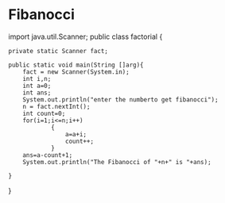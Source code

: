 # Fibanocci
import java.util.Scanner;
public class factorial {
	 
	private static Scanner fact;

	public static void main(String []arg){
		fact = new Scanner(System.in);
		int i,n;
		int a=0;
		int ans;
		System.out.println("enter the numberto get fibanocci");
		n = fact.nextInt();
		int count=0;
		for(i=1;i<=n;i++)
				{
					a=a+i;
					count++;
				}
		ans=a-count+1;
		System.out.println("The Fibanocci of "+n+" is "+ans);
				
	}

}
